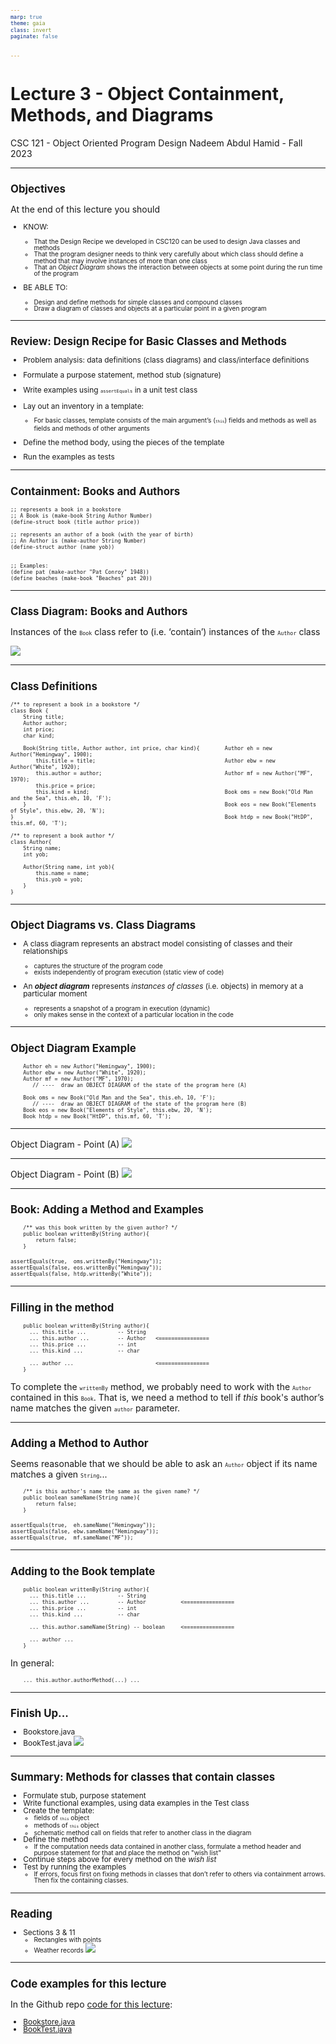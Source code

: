 ```yaml
---
marp: true
theme: gaia
class: invert
paginate: false


---
```

# Lecture 3 - Object Containment, Methods, and Diagrams
CSC 121 - Object Oriented Program Design
Nadeem Abdul Hamid - Fall 2023

<!-- paginate: skip -->
<!-- _class: lead -->



---
## Objectives
<style scoped>ul  { font-size: 85%; }</style>

At the end of this lecture you should
- KNOW:
  - That the Design Recipe we developed in CSC120 can be used to design Java classes and methods
  - That the program designer needs to think very carefully about which class should define a method that may involve instances of more than one class
  - That an *Object Diagram* shows the interaction between objects at some point during the run time of the program

- BE ABLE TO:
    - Design and define methods for simple classes and compound classes
    - Draw a diagram of classes and objects at a particular point in a given program


<!-- paginate: true -->
<!-- footer: Lecture 3 - Object Containment, Methods, and Diagrams -->



---
## Review: Design Recipe for Basic Classes and Methods
<style scoped>ul { font-size: 85%; line-height: 1em; }</style>

- Problem analysis: data definitions (class diagrams) and class/interface definitions

- Formulate a purpose statement, method stub (signature)
- Write examples using `assertEquals` in a unit test class
- Lay out an inventory in a template:
  - For basic classes, template consists of the main argument’s (`this`) fields and methods as well as fields and methods of other arguments
- Define the method body, using the pieces of the template
- Run the examples as tests



---
## Containment: Books and Authors

```
;; represents a book in a bookstore
;; A Book is (make-book String Author Number)
(define-struct book (title author price))
 
;; represents an author of a book (with the year of birth)
;; An Author is (make-author String Number)
(define-struct author (name yob))


;; Examples:
(define pat (make-author "Pat Conroy" 1948))
(define beaches (make-book "Beaches" pat 20))
```


---
## Class Diagram: Books and Authors

Instances of the `Book` class refer to (i.e. ‘contain’) instances of the `Author` class

![](./book-author.png)



---
## Class Definitions

```
/** to represent a book in a bookstore */
class Book {
    String title;
    Author author;
    int price;
    char kind;

    Book(String title, Author author, int price, char kind){        Author eh = new Author("Hemingway", 1900);
        this.title = title;                                         Author ebw = new Author("White", 1920);
        this.author = author;                                       Author mf = new Author("MF", 1970);
        this.price = price;
        this.kind = kind;                                           Book oms = new Book("Old Man and the Sea", this.eh, 10, 'F');
    }                                                               Book eos = new Book("Elements of Style", this.ebw, 20, 'N');
}                                                                   Book htdp = new Book("HtDP", this.mf, 60, 'T');

/** to represent a book author */
class Author{
    String name;
    int yob;

    Author(String name, int yob){
        this.name = name;
        this.yob = yob;
    }
}
```


---
## Object Diagrams vs. Class Diagrams

- A class diagram represents an abstract model consisting of classes and their relationships
  - captures the structure of the program code
  - exists independently of program execution (static view of code)

- An ***object diagram*** represents *instances of classes* (i.e. objects) in memory at a particular moment
  - represents a snapshot of a program in execution (dynamic)
  - only makes sense in the context of a particular location in the code



---
## Object Diagram Example
```
    Author eh = new Author("Hemingway", 1900);
    Author ebw = new Author("White", 1920);
    Author mf = new Author("MF", 1970);
       // ----  draw an OBJECT DIAGRAM of the state of the program here (A)

    Book oms = new Book("Old Man and the Sea", this.eh, 10, 'F');
       // ----  draw an OBJECT DIAGRAM of the state of the program here (B)
    Book eos = new Book("Elements of Style", this.ebw, 20, 'N');
    Book htdp = new Book("HtDP", this.mf, 60, 'T');
```


---
Object Diagram - Point (A)
![](./object-diagram-1.png)



---
Object Diagram - Point (B)
![](./object-diagram-2.png)



---
## Book: Adding a Method and Examples

```
    /** was this book written by the given author? */
    public boolean writtenBy(String author){
        return false;
    } 
```
```
assertEquals(true,  oms.writtenBy("Hemingway"));
assertEquals(false, eos.writtenBy("Hemingway"));
assertEquals(false, htdp.writtenBy("White"));

```


---
## Filling in the method

```
    public boolean writtenBy(String author){
      ... this.title ...          -- String
      ... this.author ...         -- Author   <================
      ... this.price ...          -- int
      ... this.kind ...           -- char

      ... author ...                          <================
    } 
```
To complete the `writtenBy` method, we probably need to work with the `Author` contained in this `Book`. That is, we need a method to tell if *this* book's author’s name matches the given `author` parameter.


---
## Adding a Method to Author

Seems reasonable that we should be able to ask an `Author` object if its name matches a given `String`...

```
    /** is this author's name the same as the given name? */
    public boolean sameName(String name){
        return false;
    }
```
```
assertEquals(true,  eh.sameName("Hemingway"));
assertEquals(false, ebw.sameName("Hemingway")); 
assertEquals(true,  mf.sameName("MF"));
```


---
## Adding to the Book template
<style scoped>code { font-size: 60%; }</style>

```
    public boolean writtenBy(String author){
      ... this.title ...          -- String
      ... this.author ...         -- Author           <================
      ... this.price ...          -- int
      ... this.kind ...           -- char

      ... this.author.sameName(String) -- boolean     <================

      ... author ...
    } 
```

In general:
```
    ... this.author.authorMethod(...) ...
```





---
## Finish Up...

- Bookstore.java
- BookTest.java
![](./book-author-methods.png)



---
## Summary: Methods for classes that contain classes
<style scoped>ul { font-size: 85%; line-height: 1em; } h2 { font-size: 120%; }</style>

- Formulate stub, purpose statement
- Write functional examples, using data  examples in the Test class
- Create the template:
  - fields of `this` object
  - methods of `this` object
  - schematic method call on fields that refer to another class in the diagram
- Define the method
  - If the computation needs data contained in another class, formulate a method header and purpose statement for that and place the method on "wish list"
- Continue steps above for every method on the *wish list*
- Test by running the examples
  - If errors, focus first on fixing methods in classes that don’t refer to others via containment arrows. Then fix the containing classes.



---
## Reading

- Sections 3 & 11
  - Rectangles with points
  - Weather records
        ![](./weather-records.png)

---
## Code examples for this lecture

In the Github repo [code for this lecture](code/):
- [Bookstore.java](code/Bookstore.java)
- [BookTest.java](code/BookTest.java)
